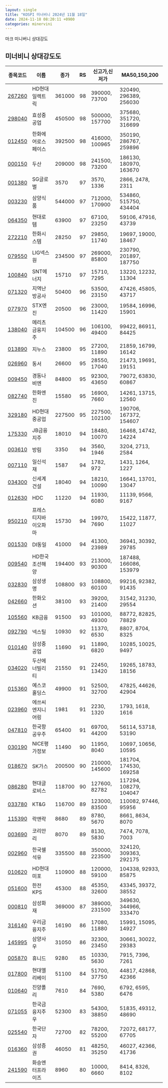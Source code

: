 ```yaml
---
layout: single
title: "KOSPI 미너비니 2024년 11월 18일"
date: 2024-11-18 08:20:11 +0900
categories: minervini
---
```

마크 미니버니 상대강도

## 미너비니 상대강도도

|종목코드|이름|종가|RS|신고가,신저가|MA50,150,200|
|------|---|---|--|---------|------------|
|[267260](https://finance.daum.net/quotes/A267260)|HD현대일렉트릭|361000|98|390000, 73700|320490, 296389, 256030|
|[298040](https://finance.daum.net/quotes/A298040)|효성중공업|450500|98|500000, 157700|375680, 351720, 316699|
|[012450](https://finance.daum.net/quotes/A012450)|한화에어로스페이스|392500|98|416000, 100965|350190, 286767, 259896|
|[000150](https://finance.daum.net/quotes/A000150)|두산|209000|98|241500, 73200|186130, 180970, 163670|
|[001380](https://finance.daum.net/quotes/A001380)|SG글로벌|3570|97|3570, 1336|2866, 2478, 2311|
|[003230](https://finance.daum.net/quotes/A003230)|삼양식품|544000|97|712000, 170900|534860, 515750, 434404|
|[064350](https://finance.daum.net/quotes/A064350)|현대로템|63900|97|67100, 23250|59106, 47916, 43739|
|[272210](https://finance.daum.net/quotes/A272210)|한화시스템|28250|97|29850, 11740|19697, 19000, 18467|
|[079550](https://finance.daum.net/quotes/A079550)|LIG넥스원|234500|97|269000, 85800|230790, 201897, 187750|
|[100840](https://finance.daum.net/quotes/A100840)|SNT에너지|15710|97|15710, 7295|13220, 12232, 11304|
|[071320](https://finance.daum.net/quotes/A071320)|지역난방공사|50400|96|53500, 23150|47426, 45805, 43717|
|[077970](https://finance.daum.net/quotes/A077970)|STX엔진|20500|96|23000, 11420|19584, 16996, 15901|
|[138040](https://finance.daum.net/quotes/A138040)|메리츠금융지주|104500|96|106100, 49400|99422, 86911, 84425|
|[013890](https://finance.daum.net/quotes/A013890)|지누스|23800|95|27200, 11890|21859, 16799, 16142|
|[026960](https://finance.daum.net/quotes/A026960)|동서|26600|95|28550, 17040|21473, 19691, 19151|
|[009450](https://finance.daum.net/quotes/A009450)|경동나비엔|84800|95|92300, 43650|79072, 63830, 60867|
|[082740](https://finance.daum.net/quotes/A082740)|한화엔진|15580|95|16900, 7660|14261, 13715, 12560|
|[329180](https://finance.daum.net/quotes/A329180)|HD현대중공업|227500|95|227500, 102100|190706, 167372, 154607|
|[175330](https://finance.daum.net/quotes/A175330)|JB금융지주|18010|94|18480, 10070|16468, 14742, 14224|
|[003610](https://finance.daum.net/quotes/A003610)|방림|3350|94|3560, 1946|3204, 2713, 2584|
|[007110](https://finance.daum.net/quotes/A007110)|일신석재|1587|94|1782, 972|1431, 1264, 1227|
|[034300](https://finance.daum.net/quotes/A034300)|신세계건설|18040|94|18210, 10090|16641, 13701, 13047|
|[012630](https://finance.daum.net/quotes/A012630)|HDC|11220|94|11930, 6080|11139, 9566, 9167|
|[950210](https://finance.daum.net/quotes/A950210)|프레스티지바이오파마|15730|94|19970, 7690|15422, 11877, 11027|
|[001530](https://finance.daum.net/quotes/A001530)|DI동일|41000|94|41300, 23989|36941, 30392, 29785|
|[009540](https://finance.daum.net/quotes/A009540)|HD한국조선해양|194400|93|213000, 90300|187488, 166086, 153979|
|[032830](https://finance.daum.net/quotes/A032830)|삼성생명|108800|93|108800, 60100|99216, 92382, 91435|
|[042660](https://finance.daum.net/quotes/A042660)|한화오션|38100|93|39200, 21400|31542, 31230, 29554|
|[105560](https://finance.daum.net/quotes/A105560)|KB금융|91500|93|101000, 49300|88772, 82825, 78829|
|[092790](https://finance.daum.net/quotes/A092790)|넥스틸|10930|92|11370, 6530|8807, 8704, 8325|
|[010140](https://finance.daum.net/quotes/A010140)|삼성중공업|11690|91|11890, 6820|10285, 10025, 9497|
|[034020](https://finance.daum.net/quotes/A034020)|두산에너빌리티|21550|91|22450, 13420|19265, 18783, 18156|
|[015360](https://finance.daum.net/quotes/A015360)|예스코홀딩스|49900|91|52500, 32700|47825, 44626, 42904|
|[023960](https://finance.daum.net/quotes/A023960)|에쓰씨엔지니어링|1981|91|2230, 1320|1793, 1618, 1616|
|[047810](https://finance.daum.net/quotes/A047810)|한국항공우주|65400|91|69700, 44200|56114, 53718, 53190|
|[030190](https://finance.daum.net/quotes/A030190)|NICE평가정보|11490|90|11950, 8040|10697, 10656, 10595|
|[018670](https://finance.daum.net/quotes/A018670)|SK가스|200500|90|210000, 145600|181704, 174530, 169258|
|[086280](https://finance.daum.net/quotes/A086280)|현대글로비스|118700|90|127600, 82782|117294, 108279, 104047|
|[033780](https://finance.daum.net/quotes/A033780)|KT&G|116700|89|123000, 83500|110082, 97446, 95956|
|[115390](https://finance.daum.net/quotes/A115390)|락앤락|8680|89|8780, 5670|8661, 8634, 8070|
|[003690](https://finance.daum.net/quotes/A003690)|코리안리|8070|89|8130, 5830|7474, 7078, 7003|
|[002960](https://finance.daum.net/quotes/A002960)|한국쉘석유|335500|88|350000, 223500|324120, 309363, 292175|
|[010620](https://finance.daum.net/quotes/A010620)|HD현대미포|110900|88|120000, 59100|104338, 92933, 85875|
|[051600](https://finance.daum.net/quotes/A051600)|한전KPS|45300|88|45350, 32600|43345, 39372, 38552|
|[000810](https://finance.daum.net/quotes/A000810)|삼성화재|369000|87|389000, 231500|349630, 344966, 333470|
|[316140](https://finance.daum.net/quotes/A316140)|우리금융지주|16190|86|17080, 11880|15991, 15095, 14927|
|[145995](https://finance.daum.net/quotes/A145995)|삼양사우|31050|86|32300, 23450|30661, 30022, 29383|
|[005870](https://finance.daum.net/quotes/A005870)|휴니드|9280|85|10330, 5630|7915, 7396, 7261|
|[017800](https://finance.daum.net/quotes/A017800)|현대엘리베이|51100|84|51700, 37750|44817, 42868, 42366|
|[010640](https://finance.daum.net/quotes/A010640)|진양폴리|7610|84|7690, 5380|6792, 6595, 6476|
|[071055](https://finance.daum.net/quotes/A071055)|한국금융지주우|52300|83|54300, 38850|51835, 49312, 48690|
|[025540](https://finance.daum.net/quotes/A025540)|한국단자|72700|82|78200, 55200|72072, 68177, 67705|
|[016360](https://finance.daum.net/quotes/A016360)|삼성증권|46050|81|48250, 35250|46027, 42366, 41736|
|[241590](https://finance.daum.net/quotes/A241590)|화승엔터프라이즈|8960|80|10000, 6660|8414, 8326, 8102|


